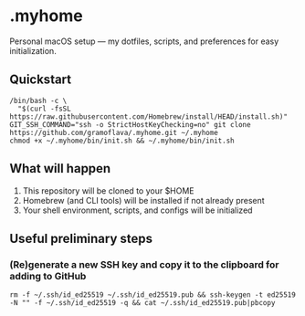 # .myhome

Personal macOS setup — my dotfiles, scripts, and preferences for easy initialization.

## Quickstart

    /bin/bash -c \
      "$(curl -fsSL https://raw.githubusercontent.com/Homebrew/install/HEAD/install.sh)"
    GIT_SSH_COMMAND="ssh -o StrictHostKeyChecking=no" git clone https://github.com/gramoflava/.myhome.git ~/.myhome
    chmod +x ~/.myhome/bin/init.sh && ~/.myhome/bin/init.sh

## What will happen

1. This repository will be cloned to your $HOME
2. Homebrew (and CLI tools) will be installed if not already present
3. Your shell environment, scripts, and configs will be initialized

## Useful preliminary steps

### (Re)generate a new SSH key and copy it to the clipboard for adding to GitHub

    rm -f ~/.ssh/id_ed25519 ~/.ssh/id_ed25519.pub && ssh-keygen -t ed25519 -N "" -f ~/.ssh/id_ed25519 -q && cat ~/.ssh/id_ed25519.pub|pbcopy
